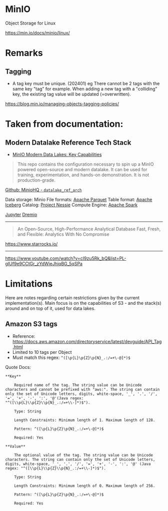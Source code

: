 # MinIO

Object Storage for Linux

https://min.io/docs/minio/linux/


# Remarks

## Tagging

  * A tag key must be unique.
    (202401)
    eg There cannot be 2 tags with the same key "tag" for example.
    When adding a new tag with a "colliding" key, the existing tag value will be updated (=overwritten).


https://blog.min.io/managing-objects-tagging-policies/




# Taken from documentation:

## Modern Datalake Reference Tech Stack

  * [MinIO Modern Data Lakes: Key Capabilities](https://youtu.be/skMqkix4RT4)

> This repo contains the configuration necessary to spin up a MinIO powered open-source and modern datalake. It can be used for training, experimentation, and hands-on demonstration. It is not production-grade.

[Github: MinioHQ - `datalake_ref_arch`](https://github.com/miniohq/datalake_ref_arch)

Data storage: Minio
File formats: [Apache Parquet](https://parquet.apache.org/docs/file-format/)
Table format: [Apache Iceberg](https://iceberg.apache.org/)
Catalog: [Project Nessie](https://projectnessie.org/)
Compute Engine: [Apache Spark](https://spark.apache.org/)

[Jupyter](https://jupyter.org/)
[Dremio](https://www.dremio.com/)


------------

> An Open-Source, High-Performance Analytical Database
> Fast, Fresh, and Flexible: Analytics With No Compromise

https://www.starrocks.io/



------------


https://www.youtube.com/watch?v=cI9zu5Rk_bQ&list=PL-gIUf9e9CCtGr_zYdWieJhiqBG_5qSPa




# Limitations

Here are notes regarding certain restrictions given by the current implementation(s).
Main focus is on the capabilities of S3 - and the stack(s) around and on top of it, used for data lakes.

## Amazon S3 tags

  * Reference: https://docs.aws.amazon.com/directoryservice/latest/devguide/API_Tag.html
  * Limited to 10 tags per Object
  * Must match this regex: `^([\p{L}\p{Z}\p{N}_.:/=+\-@]*)$`

Quote Docs:


```
**Key**

    Required name of the tag. The string value can be Unicode characters and cannot be prefixed with "aws:". The string can contain only the set of Unicode letters, digits, white-space, '_', '.', '/', '=', '+', '-', ':', '@'(Java regex: "^([\\p{L}\\p{Z}\\p{N}_.:/=+\\-]*)$").

    Type: String

    Length Constraints: Minimum length of 1. Maximum length of 128.

    Pattern: ^([\p{L}\p{Z}\p{N}_.:/=+\-@]*)$

    Required: Yes

**Value**

    The optional value of the tag. The string value can be Unicode characters. The string can contain only the set of Unicode letters, digits, white-space, '_', '.', '/', '=', '+', '-', ':', '@' (Java regex: "^([\\p{L}\\p{Z}\\p{N}_.:/=+\\-]*)$").

    Type: String

    Length Constraints: Minimum length of 0. Maximum length of 256.

    Pattern: ^([\p{L}\p{Z}\p{N}_.:/=+\-@]*)$

    Required: Yes
```

